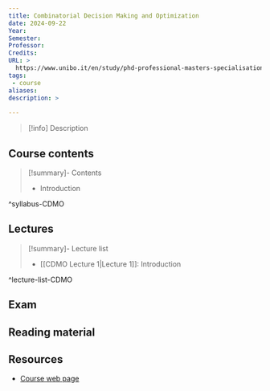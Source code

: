 ```yaml
---
title: Combinatorial Decision Making and Optimization
date: 2024-09-22
Year: 
Semester: 
Professor: 
Credits: 
URL: >
  https://www.unibo.it/en/study/phd-professional-masters-specialisation-schools-and-other-programmes/course-unit-catalogue/course-unit/2024/446597
tags: 
 - course
aliases: 
description: >
  
---
```

>[!info] Description
>
## Course contents

>[!summary]- Contents 
> - Introduction

^syllabus-CDMO

## Lectures

>[!summary]- Lecture list
> - [[CDMO Lecture 1|Lecture 1]]: Introduction

^lecture-list-CDMO

## Exam


## Reading material


## Resources

- [Course web page](https://www.unibo.it/en/study/phd-professional-masters-specialisation-schools-and-other-programmes/course-unit-catalogue/course-unit/2024/446597)
